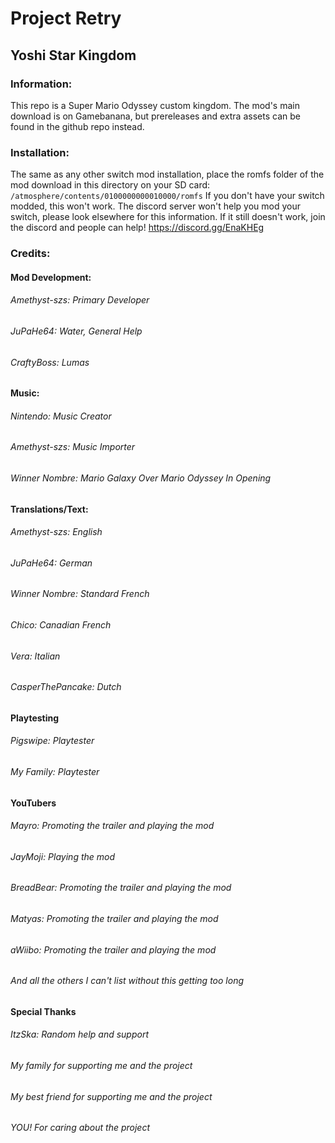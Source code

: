 # Project Retry
## Yoshi Star Kingdom

### Information:
This repo is a Super Mario Odyssey custom kingdom. The mod's main download is on Gamebanana, but prereleases and extra assets can be found in the github repo instead.

### Installation:
The same as any other switch mod installation, place the romfs folder of the mod download in this directory on your SD card: ```/atmosphere/contents/0100000000010000/romfs```
If you don't have your switch modded, this won't work. The discord server won't help you mod your switch, please look elsewhere for this information. If it still doesn't work, join the discord and people can help! https://discord.gg/EnaKHEg

### Credits:

#### Mod Development:
###### Amethyst-szs: Primary Developer
###### JuPaHe64: Water, General Help
###### CraftyBoss: Lumas

#### Music:
###### Nintendo: Music Creator
###### Amethyst-szs: Music Importer
###### Winner Nombre: Mario Galaxy Over Mario Odyssey In Opening

#### Translations/Text:
###### Amethyst-szs: English
###### JuPaHe64: German
###### Winner Nombre: Standard French
###### Chico: Canadian French
###### Vera: Italian
###### CasperThePancake: Dutch

#### Playtesting
###### Pigswipe: Playtester
###### My Family: Playtester

#### YouTubers
###### Mayro: Promoting the trailer and playing the mod
###### JayMoji: Playing the mod
###### BreadBear: Promoting the trailer and playing the mod
###### Matyas: Promoting the trailer and playing the mod
###### aWiibo: Promoting the trailer and playing the mod
###### And all the others I can't list without this getting too long

#### Special Thanks
###### ItzSka: Random help and support
###### My family for supporting me and the project
###### My best friend for supporting me and the project
###### YOU! For caring about the project
